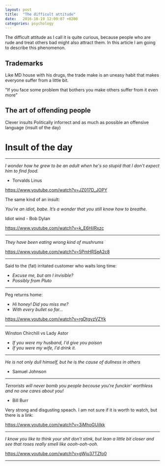 ```yaml
---
layout: post
title:  "The difficult attitude"
date:   2016-10-19 12:09:07 +0200
categories: psychology
---
```


The difficult attitude as I call it is quite curious, because people who are rude and treat others bad might also attract them. In this article I am going to describe this phenomenon.



## Trademarks 

Like MD house with his drugs, the trade make is an uneasy habit that makes everyone suffer from a little bit.

"If you face some problem that bothers you make others suffer from it even more"

## The art of offending people

Clever insults Politically inforrect and as much as possible an offensive language (insult of the day) 

# Insult of the day

---
*I wonder how he grew to be an adult when he's so stupid that I don't expect him to find food.*
- Torvalds Linus

https://www.youtube.com/watch?v=JZ017D_JOPY

The same kind of an insult:

*You’re an idiot, babe. It’s a wonder that you still know how to breathe.*

Idiot wind - Bob Dylan

https://www.youtube.com/watch?v=k_E6HiIRxzc

---
*They have been eating wrong kind of mushrums*

https://www.youtube.com/watch?v=5PmHRSeA2c8

---
Said to the (fat) irritated customer who waits long time:

- *Excuse me, but am I invisible?*
- *Possibly from Pluto*

---
Peg returns home:

- *Hi honey! Did you miss me?*
- *With every bullet so far...*

https://www.youtube.com/watch?v=rgDtgyzVZYk

---
Winston Chirchill vs Lady Astor

- *If you were my husband, I'd give you poison*
- *If you were my wife, I'd drink it.*

---
*He is not only dull himself, but he is the cause of dullness in others*
- Samuel Johnson

---

*Terrorists will never bomb you people becouse you're funckin' worthless and no one cares about you!*
- Bill Burr

Very strong and disgusting speach. I am not sure if it is worth to watch, but there is a link:

https://www.youtube.com/watch?v=3jMhoGUiIkk

---

*I know you like to think your shit don’t stink, but lean a little bit closer and see that roses really smell like oooh-ooh-ooh.*

https://www.youtube.com/watch?v=gWju37TZfo0

---
